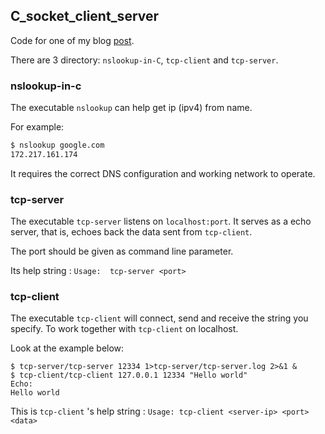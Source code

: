 ## C_socket_client_server

Code for one of my blog [post](https://leegenux.github.io/2019/02/15/code-your-own-server-client-with-C/).

There are 3 directory: `nslookup-in-C`, `tcp-client` and `tcp-server`.



### nslookup-in-c

The executable `nslookup` can help get ip (ipv4) from name.

For example:

```bash
$ nslookup google.com
172.217.161.174
```

It requires the correct DNS configuration and working network to operate.



### tcp-server

The executable `tcp-server` listens on `localhost:port`. It serves as a echo server, that is, echoes back the data sent from `tcp-client`.

The port should be given as command line parameter. 

Its help string : `Usage:  tcp-server <port>`



### tcp-client

The executable `tcp-client` will connect, send and receive the string you specify. To work together with `tcp-client` on localhost.

Look at the example below:

```
$ tcp-server/tcp-server 12334 1>tcp-server/tcp-server.log 2>&1 &
$ tcp-client/tcp-client 127.0.0.1 12334 "Hello world"
Echo:
Hello world
```

This is `tcp-client` 's help string : `Usage: tcp-client <server-ip> <port> <data>`